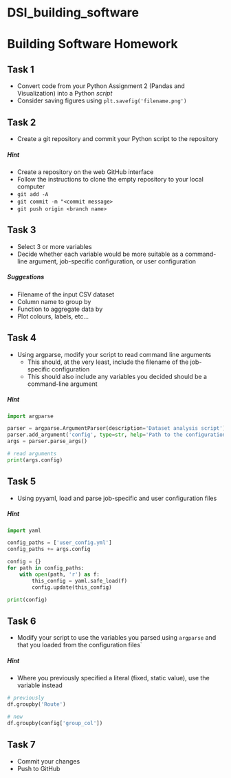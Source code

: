 # DSI_building_software

# Building Software Homework 

## Task 1
* Convert code from your Python Assignment 2 (Pandas and Visualization) into a Python *script*
* Consider saving figures using `plt.savefig('filename.png')`

## Task 2
* Create a git repository and commit your Python script to the repository

##### Hint
* Create a repository on the web GitHub interface
* Follow the instructions to clone the empty repository to your local computer
* `git add -A`
* `git commit -m "<commit message>`
* `git push origin <branch name>`

## Task 3
* Select 3 or more variables
* Decide whether each variable would be more suitable as a command-line argument, job-specific configuration, or user configuration

##### Suggestions
* Filename of the input CSV dataset
* Column name to group by
* Function to aggregate data by
* Plot colours, labels, etc...

## Task 4
* Using argparse, modify your script to read command line arguments
    * This should, at the very least, include the filename of the job-specific configuration
    * This should also include any variables you decided should be a command-line argument

##### Hint
```python
import argparse

parser = argparse.ArgumentParser(description='Dataset analysis script')
parser.add_argument('config', type=str, help='Path to the configuration file')
args = parser.parse_args()

# read arguments
print(args.config)
```

## Task 5
* Using pyyaml, load and parse job-specific and user configuration files

##### Hint
```python
import yaml

config_paths = ['user_config.yml']
config_paths += args.config

config = {}
for path in config_paths:
    with open(path, 'r') as f:
        this_config = yaml.safe_load(f)
        config.update(this_config)

print(config)
```

## Task 6
* Modify your script to use the variables you parsed using `argparse` and that you loaded from the configuration files`

##### Hint
* Where you previously specified a literal (fixed, static value), use the variable instead
```python
# previously
df.groupby('Route')

# new
df.groupby(config['group_col'])
```

## Task 7
* Commit your changes
* Push to GitHub
